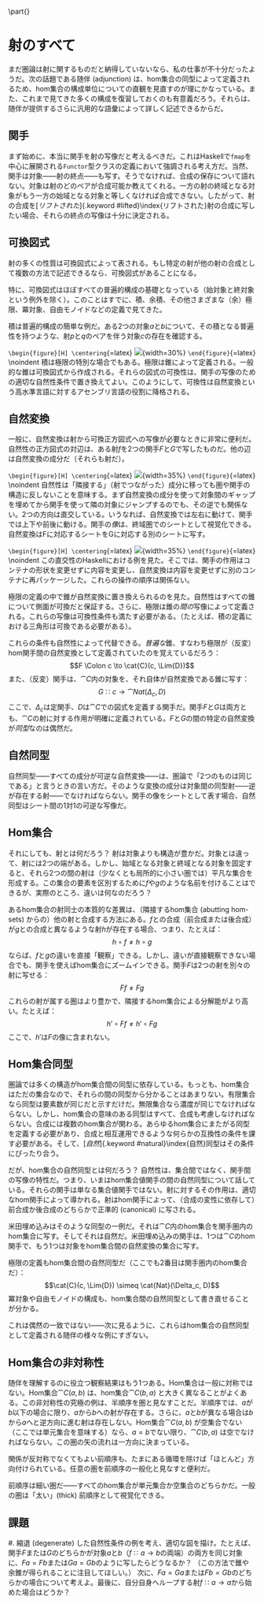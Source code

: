 \part{}

# 射のすべて

まだ圏論は射に関するものだと納得していないなら、私の仕事が不十分だったようだ。次の話題である随伴 (adjunction) は、hom集合の同型によって定義されるため、hom集合の構成単位についての直観を見直すのが理にかなっている。また、これまで見てきた多くの構成を復習しておくのも有意義だろう。それらは、随伴が提供するさらに汎用的な語彙によって詳しく記述できるからだ。

## 関手

まず始めに、本当に関手を射の写像だと考えるべきだ。これはHaskellで`fmap`を中心に展開される`Functor`型クラスの定義において強調される考え方だ。当然、関手は対象――射の終点――も写す。そうでなければ、合成の保存について語れない。対象は射のどのペアが合成可能か教えてくれる。一方の射の終域となる対象がもう一方の始域となる対象と等しくなければ合成できない。したがって、射の合成を[*リフトされた*]{.keyword #lifted}\index{リフトされた}射の合成に写したい場合、それらの終点の写像は十分に決定される。

## 可換図式

射の多くの性質は可換図式によって表される。もし特定の射が他の射の合成として複数の方法で記述できるなら、可換図式があることになる。

特に、可換図式はほぼすべての普遍的構成の基礎となっている（始対象と終対象という例外を除く）。このことはすでに、積、余積、その他さまざまな（余）極限、冪対象、自由モノイドなどの定義で見てきた。

積は普遍的構成の簡単な例だ。ある2つの対象$a$と$b$について、その積となる普遍性を持つような、射$p$と$q$のペアを伴う対象$c$の存在を確認する。

`\begin{figure}[H] \centering`{=latex}
![](images/productranking.jpg){width=30%}
`\end{figure}`{=latex}
\noindent
積は極限の特別な場合でもある。極限は錐によって定義される。一般的な錐は可換図式から作成される。それらの図式の可換性は、関手の写像のための適切な自然性条件で置き換えてよい。このようにして、可換性は自然変換という高水準言語に対するアセンブリ言語の役割に降格される。

## 自然変換

一般に、自然変換は射から可換正方図式への写像が必要なときに非常に便利だ。自然性の正方図式の対辺は、ある射$f$を2つの関手$F$と$G$で写したものだ。他の辺は自然変換の成分だ（それらも射だ）。

`\begin{figure}[H] \centering`{=latex}
![](images/3_naturality.jpg){width=35%}
`\end{figure}`{=latex}
\noindent
自然性は「隣接する」（射でつながった）成分に移っても圏や関手の構造に反しないことを意味する。まず自然変換の成分を使って対象間のギャップを埋めてから関手を使って隣の対象にジャンプするのでも、その逆でも関係ない。2つの方向は直交している。いうなれば、自然変換では左右に動けて、関手では上下や前後に動ける。関手の*像*は、終域圏でのシートとして視覚化できる。自然変換はFに対応するシートをGに対応する別のシートに写す。

`\begin{figure}[H] \centering`{=latex}
![](images/sheets.png){width=35%}
`\end{figure}`{=latex}
\noindent
この直交性のHaskellにおける例を見た。そこでは、関手の作用はコンテナの形状を変更せずに内容を変更し、自然変換は内容を変更せずに別のコンテナに再パッケージした。これらの操作の順序は関係ない。

極限の定義の中で錐が自然変換に置き換えられるのを見た。自然性はすべての錐について側面が可換だと保証する。さらに、極限は錐の*間の*写像によって定義される。これらの写像は可換性条件も満たす必要がある。（たとえば、積の定義における三角形は可換である必要がある）。

これらの条件も自然性によって代替できる。*普遍な*錐、すなわち極限が（反変）hom関手間の自然変換として定義されていたのを覚えているだろう：
$$F \Colon c \to \cat{C}(c, \Lim{D})$$
また、（反変）関手は、$\cat{C}$内の対象を、それ自体が自然変換である錐に写す：
$$G \Colon c \to \cat{Nat}(\Delta_c, D)$$
ここで、$\Delta_c$は定関手、$D$は$\cat{C}$での図式を定義する関手だ。関手$F$と$G$は両方とも、$\cat{C}$の射に対する作用が明確に定義されている。$F$と$G$の間の特定の自然変換が*同型*なのは偶然だ。

## 自然同型

自然同型――すべての成分が可逆な自然変換――は、圏論で「2つのものは同じである」と言うときの言い方だ。そのような変換の成分は対象間の同型射――逆が存在する射――でなければならない。関手の像をシートとして表す場合、自然同型はシート間の1対1の可逆な写像だ。

## Hom集合

それにしても、射とは何だろう？
射は対象よりも構造が豊かだ。対象とは違って、射には2つの端がある。しかし、始域となる対象と終域となる対象を固定すると、それら2つの間の射は（少なくとも局所的に小さい圏では）平凡な集合を形成する。この集合の要素を区別するために$f$や$g$のような名前を付けることはできるが、実際のところ、違いは何なのだろう？

あるhom集合の射同士の本質的な差異は、（隣接するhom集合 (abutting hom-sets) からの）他の射と合成する方法にある。$f$との合成（前合成または後合成）が$g$との合成と異なるような射$h$が存在する場合、つまり、たとえば：
$$h \circ f \neq h \circ g$$
ならば、$f$と$g$の違いを直接「観察」できる。しかし、違いが直接観察できない場合でも、関手を使えばhom集合にズームインできる。関手$F$は2つの射を別々の射に写せる：
$$F f \neq F g$$
これらの射が属する圏はより豊かで、隣接するhom集合による分解能がより高い。たとえば：
$$h' \circ F f \neq h' \circ F g$$
ここで、$h'$は$F$の像に含まれない。

## Hom集合同型

圏論では多くの構造がhom集合間の同型に依存している。もっとも、hom集合はただの集合なので、それらの間の同型から分かることはあまりない。有限集合なら同型は要素数が同じだと示すだけだ。無限集合なら濃度が同じでなければならない。しかし、hom集合の意味のある同型はすべて、合成も考慮しなければならない。合成には複数のhom集合が関わる。あらゆるhom集合にまたがる同型を定義する必要があり、合成と相互運用できるような何らかの互換性の条件を課す必要がある。そして、[*自然*]{.keyword #natural}\index{自然}同型はその条件にぴったり合う。

だが、hom集合の自然同型とは何だろう？
自然性は、集合間ではなく、関手間の写像の特性だ。つまり、いまはhom集合値関手の間の自然同型について話している。それらの関手は単なる集合値関手ではない。射に対するその作用は、適切なhom関手によって導かれる。射はhom関手によって、（合成の変性に依存して）前合成か後合成のどちらかで正準的 (canonical) に写される。

米田埋め込みはそのような同型の一例だ。それは$\cat{C}$内のhom集合を関手圏内のhom集合に写す。そしてそれは自然だ。米田埋め込みの関手は、1つは$\cat{C}$のhom関手で、もう1つは対象をhom集合間の自然変換の集合に写す。

極限の定義もhom集合間の自然同型だ（ここでも2番目は関手圏内のhom集合だ）：
$$\cat{C}(c, \Lim{D}) \simeq \cat{Nat}(\Delta_c, D)$$
冪対象や自由モノイドの構成も、hom集合間の自然同型として書き直せることが分かる。

これは偶然の一致ではない――次に見るように、これらはhom集合の自然同型として定義される随伴の様々な例にすぎない。

## Hom集合の非対称性

随伴を理解するのに役立つ観察結果はもう1つある。Hom集合は一般に対称ではない。Hom集合$\cat{C}(a, b)$ は、hom集合$\cat{C}(b, a)$ と大きく異なることがよくある。この非対称性の究極の例は、半順序を圏と見なすことだ。半順序では、$a$が$b$以下の場合に限り、$a$から$b$への射が存在する。さらに、$a$と$b$が異なる場合は$b$から$a$へと逆方向に進む射は存在しない。Hom集合$\cat{C}(a, b)$ が空集合でない（ここでは単元集合を意味する）なら、$a = b$でない限り、$\cat{C}(b, a)$ は空でなければならない。この圏の矢の流れは一方向に決まっている。

関係が反対称でなくてもよい前順序も、たまにある循環を除けば「ほとんど」方向付けられている。任意の圏を前順序の一般化と見なすと便利だ。

前順序は細い圏だ――すべてのhom集合が単元集合か空集合のどちらかだ。一般の圏は「太い」(thick) 前順序として視覚化できる。

## 課題

#. 縮退 (degenerate) した自然性条件の例を考え、適切な図を描け。たとえば、関手$F$または$G$のどちらかが対象$a$と$b$（$f \Colon a \to b$の両端）の両方を同じ対象に、$F a = F b$または$G a = G b$のように写したらどうなるか？
  （この方法で錐や余錐が得られることに注目してほしい。）
   次に、$F a = G a$または$F b = G b$のどちらかの場合について考えよ。最後に、自分自身へループする射$f \Colon a \to a$から始めた場合はどうか？
